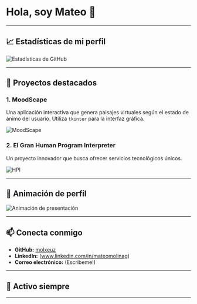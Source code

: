 # Hola, soy **Mateo** 👋

---

## 📈 Estadísticas de mi perfil

![Estadísticas de GitHub](https://github-readme-stats.vercel.app/api?username=molxeuz&show_icons=true&hide_title=true&count_private=true&theme=radical)

---

## 🚀 Proyectos destacados

### 1. **MoodScape**
Una aplicación interactiva que genera paisajes virtuales según el estado de ánimo del usuario. Utiliza `tkinter` para la interfaz gráfica.

![MoodScape](https://img.shields.io/badge/MoodScape-Python-brightgreen)

### 2. **El Gran Human Program Interpreter**
Un proyecto innovador que busca ofrecer servicios tecnológicos únicos.

![HPI](https://img.shields.io/badge/HPI-Innovación-blue)

---

## 🎨 Animación de perfil

![Animación de presentación](https://media.giphy.com/media/26xBzwFub2MOH5Uu8/giphy.gif)

---

## 📫 Conecta conmigo

- **GitHub:** [molxeuz](https://github.com/molxeuz)
- **LinkedIn:** (www.linkedin.com/in/mateomolinag)
- **Correo electrónico:** (Escribeme!)

---

## 💬 Activo siempre

---
